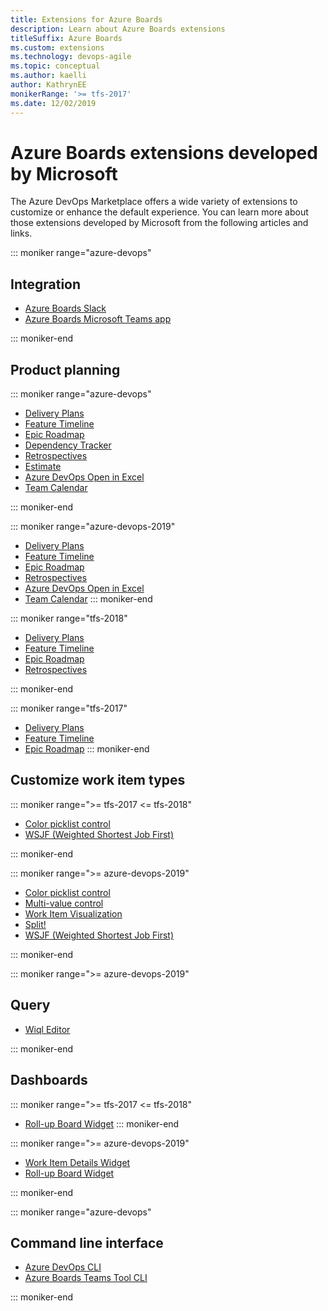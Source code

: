```yaml
---
title: Extensions for Azure Boards 
description: Learn about Azure Boards extensions
titleSuffix: Azure Boards 
ms.custom: extensions
ms.technology: devops-agile
ms.topic: conceptual
ms.author: kaelli
author: KathrynEE
monikerRange: '>= tfs-2017'
ms.date: 12/02/2019
---
```


# Azure Boards extensions developed by Microsoft

The Azure DevOps Marketplace offers a wide variety of extensions to customize or enhance the default experience. You can learn more about those extensions developed by Microsoft from the following articles and links.  




::: moniker range="azure-devops"

## Integration 

- [Azure Boards Slack](../integrations/boards-slack.md)
- [Azure Boards Microsoft Teams app](../integrations/boards-teams.md)

::: moniker-end

## Product planning 


::: moniker range="azure-devops"

- [Delivery Plans](../plans/review-team-plans.md)
- [Feature Timeline](feature-timeline.md)
- [Epic Roadmap](https://marketplace.visualstudio.com/items?itemName=ms-devlabs.workitem-feature-timeline-extension)
- [Dependency Tracker](dependency-tracker.md)
- [Retrospectives](https://marketplace.visualstudio.com/items?itemName=ms-devlabs.team-retrospectives)
- [Estimate](https://marketplace.visualstudio.com/items?itemName=ms-devlabs.estimate&ssr=false#overview)
- [Azure DevOps Open in Excel](https://marketplace.visualstudio.com/items?itemName=blueprint.vsts-open-work-items-in-excel)
- [Team Calendar](https://marketplace.visualstudio.com/items?itemName=ms-devlabs.team-calendar)

::: moniker-end

::: moniker range="azure-devops-2019"

- [Delivery Plans](../plans/review-team-plans.md)
- [Feature Timeline](feature-timeline.md)
- [Epic Roadmap](https://marketplace.visualstudio.com/items?itemName=ms-devlabs.workitem-feature-timeline-extension)
- [Retrospectives](https://marketplace.visualstudio.com/items?itemName=ms-devlabs.team-retrospectives)
- [Azure DevOps Open in Excel](https://marketplace.visualstudio.com/items?itemName=blueprint.vsts-open-work-items-in-excel)
- [Team Calendar](https://marketplace.visualstudio.com/items?itemName=ms-devlabs.team-calendar)
::: moniker-end

::: moniker range="tfs-2018"
- [Delivery Plans](../plans/review-team-plans.md)
- [Feature Timeline](feature-timeline.md)
- [Epic Roadmap](https://marketplace.visualstudio.com/items?itemName=ms-devlabs.workitem-feature-timeline-extension)
- [Retrospectives](https://marketplace.visualstudio.com/items?itemName=ms-devlabs.team-retrospectives)

::: moniker-end

::: moniker range="tfs-2017"
- [Delivery Plans](../plans/review-team-plans.md)
- [Feature Timeline](feature-timeline.md)
- [Epic Roadmap](https://marketplace.visualstudio.com/items?itemName=ms-devlabs.workitem-feature-timeline-extension)
::: moniker-end









## Customize work item types

::: moniker range=">= tfs-2017 <= tfs-2018"  

- [Color picklist control](https://marketplace.visualstudio.com/items?itemName=ms-devlabs.color-form-control)
- [WSJF (Weighted Shortest Job First)](https://marketplace.visualstudio.com/items?itemName=MS-Agile-SAFe.WSJF-extension)

::: moniker-end

::: moniker range=">= azure-devops-2019"

- [Color picklist control](https://marketplace.visualstudio.com/items?itemName=ms-devlabs.color-form-control)
- [Multi-value control](https://marketplace.visualstudio.com/items?itemName=ms-devlabs.vsts-extensions-multivalue-control) 
- [Work Item Visualization](https://marketplace.visualstudio.com/items?itemName=ms-devlabs.WorkItemVisualization)
- [Split!](https://marketplace.visualstudio.com/items?itemName=blueprint.vsts-extension-split-work)
- [WSJF (Weighted Shortest Job First)](https://marketplace.visualstudio.com/items?itemName=MS-Agile-SAFe.WSJF-extension)

::: moniker-end

::: moniker range=">= azure-devops-2019"

## Query 

- [Wiql Editor](https://marketplace.visualstudio.com/items?itemName=ottostreifel.wiql-editor)

::: moniker-end


## Dashboards

::: moniker range=">= tfs-2017 <= tfs-2018"
- [Roll-up Board Widget](https://marketplace.visualstudio.com/items?itemName=ms-devlabs.RollUpBoard)
::: moniker-end

::: moniker range=">= azure-devops-2019"

- [Work Item Details Widget](https://marketplace.visualstudio.com/items?itemName=ms-devlabs.WorkItemDetails)
- [Roll-up Board Widget](https://marketplace.visualstudio.com/items?itemName=ms-devlabs.RollUpBoard)

::: moniker-end

::: moniker range="azure-devops"

## Command line interface

- [Azure DevOps CLI](../../cli/index.md)
- [Azure Boards Teams Tool CLI](https://marketplace.visualstudio.com/items?itemName=jessehouwing.azure-boards-teams-tool&ssr=false#overview)

::: moniker-end
